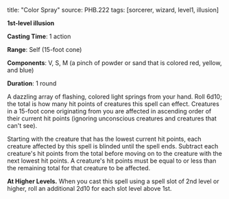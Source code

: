 title: "Color Spray"
source: PHB.222
tags: [sorcerer, wizard, level1, illusion]

**1st-level illusion**

**Casting Time**: 1 action

**Range**: Self (15-foot cone)

**Components**: V, S, M (a pinch of powder or sand that is colored red, yellow, and blue)

**Duration**: 1 round

A dazzling array of flashing, colored light springs from your hand. Roll 6d10; the total is how many hit points of creatures this spell can effect. Creatures in a 15-foot cone originating from you are affected in ascending order of their current hit points (ignoring unconscious creatures and creatures that can't see).

Starting with the creature that has the lowest current hit points, each creature affected by this spell is blinded until the spell ends. Subtract each creature's hit points from the total before moving on to the creature with the next lowest hit points. A creature's hit points must be equal to or less than the remaining total for that creature to be affected.

**At Higher Levels.** When you cast this spell using a spell slot of 2nd level or higher, roll an additional 2d10 for each slot level above 1st.
